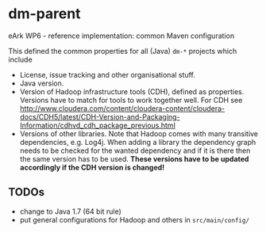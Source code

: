dm-parent
=========

eArk WP6 - reference implementation: common Maven configuration

This defined the common properties for all (Java) `dm-*` projects which include
* License, issue tracking and other organisational stuff.  
* Java version.
* Version of Hadoop infrastructure tools (CDH), defined as properties. Versions have 
  to match  for tools to work together well. For CDH see
  http://www.cloudera.com/content/cloudera-content/cloudera-docs/CDH5/latest/CDH-Version-and-Packaging-Information/cdhvd_cdh_package_previous.html
* Versions of other libraries. Note that Hadoop comes with many transitive dependencies, e.g. Log4j. 
  When adding a library the dependency graph needs to be checked for the wanted dependency and if it is
  there then the same version has to be used. **These versions have to be updated accordingly if the 
  CDH version is changed!**

TODOs
-----
* change to Java 1.7 (64 bit rule)
* put general configurations for Hadoop and others in `src/main/config/`
